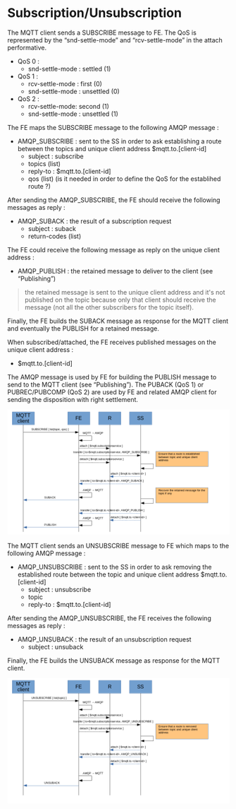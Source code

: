 # Subscription/Unsubscription

The MQTT client sends a SUBSCRIBE message to FE. The QoS is represented by the “snd-settle-mode” and “rcv-settle-mode” in the attach performative.

* QoS 0 :
  * snd-settle-mode : settled (1)
* QoS 1 :
  * rcv-settle-mode : first (0)
  * snd-settle-mode : unsettled (0)
* QoS 2 :
  * rcv-settle-mode: second (1)
  * snd-settle-mode : unsettled (1)

The FE maps the SUBSCRIBE message to the following AMQP message :

* AMQP_SUBSCRIBE : sent to the SS in order to ask establishing a route between the topics and unique client address $mqtt.to.[client-id]
  * subject : subscribe
  * topics (list)
  * reply-to : $mqtt.to.[client-id]
  * qos (list) (is it needed in order to define the QoS for the establihed route ?)

After sending the AMQP_SUBSCRIBE, the FE should receive the following messages as reply :

* AMQP_SUBACK : the result of a subscription request
  * subject : suback
  * return-codes (list)

The FE could receive the following message as reply on the unique client address  :

* AMQP_PUBLISH : the retained message to deliver to the client (see “Publishing”)

> the retained message is sent to the unique client address and it's not published on the topic because only that client should receive the message (not all the other subscribers for the topic itself).

Finally, the FE builds the SUBACK message as response for the MQTT client and eventually the PUBLISH for a retained message.

When subscribed/attached, the FE receives published messages on the unique client address :

* $mqtt.to.[client-id]

The AMQP message is used by FE for building the PUBLISH message to send to the MQTT client (see “Publishing”). The PUBACK (QoS 1) or PUBREC/PUBCOMP (QoS 2) are used by FE and related AMQP client for sending the disposition with right settlement.

![Subscribe](../images/07_subscribe.png)

The MQTT client sends an UNSUBSCRIBE message to FE which maps to the following AMQP message :

* AMQP_UNSUBSCRIBE : sent to the SS in order to ask removing the established route between the topic and unique client address $mqtt.to.[client-id]
  * subject : unsubscribe
  * topic
  * reply-to : $mqtt.to.[client-id]

After sending the AMQP_UNSUBSCRIBE, the FE receives the following messages as reply :

* AMQP_UNSUBACK : the result of an unsubscription request
  * subject : unsuback

Finally, the FE builds the UNSUBACK message as response for the MQTT client.

![Unsubscribe](../images/08_unsubscribe.png)
